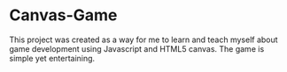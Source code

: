 # Canvas-Game
This project was created as a way for me to learn and teach myself about game development using Javascript and HTML5 canvas. The game is simple yet entertaining.
